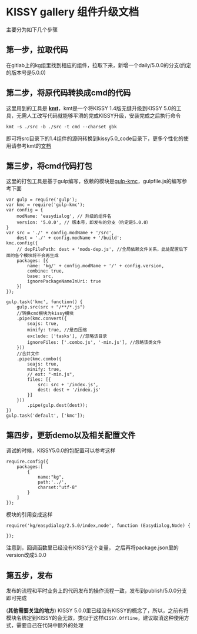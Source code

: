 # KISSY gallery 组件升级文档

主要分为如下几个步骤

## 第一步，拉取代码
在gitlab上的kg组里找到相应的组件，拉取下来，新增一个daily/5.0.0的分支(约定的版本号是5.0.0)

## 第二步，将原代码转换成cmd的代码
这里用到的工具是 [**kmt**](https://github.com/kissyteam/kmt)，kmt是一个将KISSY 1.4版无缝升级到KISSY 5.0的工具，无需人工改写代码就能够平滑的完成KISSY升级，安装完成之后执行命令

```
kmt -s ./src -b ./src -t cmd --charset gbk  
```

即可将src目录下的1.4组件的源码转换到kissy5.0_code目录下，更多个性化的使用请参考kmt的[文档](https://github.com/kissyteam/kmt)

## 第三步，将cmd代码打包
这里的打包工具是基于gulp编写，依赖的模块是[gulp-kmc](https://www.npmjs.org/package/gulp-kmc)，gulpfile.js的编写参考下面

```
var gulp = require('gulp');
var kmc = require('gulp-kmc');
var config = {
    modName: 'easydialog', // 升级的组件名
    version: '5.0.0', // 版本号，即发布的分支（约定是5.0.0）
}
var src = './' + config.modName + '/src',
    dest = './' + config.modName + '/build';
kmc.config({
    // depFilePath: dest + 'mods-dep.js', //全局依赖文件关系，此处配置后下面的各个模块将不会再生成
    packages: [{
        name: 'kg/' + config.modName + '/' + config.version,
        combine: true,
        base: src,
        ignorePackageNameInUri: true
    }]
});

gulp.task('kmc', function() {
    gulp.src(src + "/**/*.js")
    //转换cmd模块为kissy模块
    .pipe(kmc.convert({
        seajs: true,
        minify: true, //是否压缩
        exclude: ['tasks'], //忽略该目录
        ignoreFiles: ['.combo.js', '-min.js'], //忽略该类文件
    }))
    //合并文件
    .pipe(kmc.combo({
        seajs: true,
        minify: true,
        // ext: "-min.js",
        files: [{
            src: src + '/index.js',
            dest: dest + '/index.js'
        }]
    }))
        .pipe(gulp.dest(dest));
})
gulp.task('default', ['kmc']);
```
## 第四步，更新demo以及相关配置文件
调试的时候，KISSY5.0.0的包配置可以参考这样
```
require.config({
	packages:[
	    {
	        name:"kg",
	        path:'../',
	        charset:"utf-8"
	    }
	]
});
```
模块的引用变成这样
```
require('kg/easydialog/2.5.0/index,node', function (Easydialog,Node) {
	
});
```
注意到，回调函数里已经没有KISSY这个变量，
之后再将package.json里的version改成5.0.0

## 第五步，发布
发布的流程和平时业务上的代码发布的操作流程一致，发布到publish/5.0.0分支即可完成


   (**其他需要关注的地方**)
   KISSY 5.0.0里已经没有KISSY的概念了，所以，之前有将模块名绑定到KISSY的会无效，类似于这样`KISSY.Offline`，建议取消这种使用方式，需要自己在代码中额外的处理
